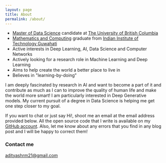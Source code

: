 ```yaml
---
layout: page
title: About
permalink: /about/
---
```

* [Master of Data Science](https://masterdatascience.ubc.ca/) candidate at [The University of British Columbia](https://www.ubc.ca/)
* [Mathematics and Computing](https://www.iitg.ac.in/maths/acads/btech_struct.php) graduate from [Indian Institute of Technology Guwahati](http://www.iitg.ac.in/)
* Active interests in Deep Learning, AI, Data Science and Computer Networks
* Actively looking for a research role in Machine Learning and Deep Learning
* Aims to help create the world a better place to live in
* Believes in "learning-by-doing"

I am deeply fascinated by research in AI and want to become a part of it and contribute as much as I can to improve the quality of human life and make the world more smart! I am particularly interested in Deep Generative models. My current pursuit of a degree in Data Science is helping me get one step closer to my goal.

 If you want to chat or just say Hi!, shoot me an email at the email address provided below. All the open source code that I write is available on my [GitHub account](https://github.com/adityashrm21). Also, let me know about any errors that you find in any blog post and I will be happy to correct them!
### Contact me

[adityashrm21@gmail.com](mailto:adityashrm21@gmail.com)
